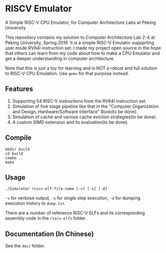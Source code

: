 # RISCV Emulator

A Simple RISC-V CPU Emulator, for Computer Architecture Labs at Peking University

This repository contains my solution to Computer Architecture Lab 2-4 at Peking University, Spring 2019. It is a simple RISC-V Emulator suppprting user mode RV64I instruction set. I made my project open source in the hope that others can learn from my code about how to make a CPU Emulator and get a deeper understanding in computer architecture.

Note that this is just a toy for learning and is NOT a robust and full solution to RISC-V CPU Emulation. Use `qemu` for that purpose instead.

## Features

1. Supporting 54 RISC-V instructions from the RV64I instruction set.
2. Simulation of five stage pipeline like that in the "Computer Organization and Design, Hardware/Software Interface" Book(to be done).
3. Simulation of cache and various cache eviction strategies(to be done).
4. A custom SIMD extension and its evaluation(to be done).

## Compile
```
mkdir build
cd build
cmake ..
make
```

## Usage

```
./Simulator riscv-elf-file-name [-v] [-s] [-d]
```
`-v` for verbose output, `-s` for single step execution, `-d` for dumping execution history to `dump.txt`.

There are a number of reference RISC-V ELFs and its corresponding assembly code in the `riscv-elfs` folder.

## Documentation (In Chinese)

See the `doc/` folder.



